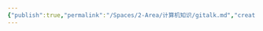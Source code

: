 ```yaml
---
{"publish":true,"permalink":"/Spaces/2-Area/计算机知识/gitalk.md","created":"2025-07-29T23:04:12.527+08:00","modified":"2025-07-29T23:04:12.529+08:00","published":"2025-07-29T23:04:12.529+08:00","cssclasses":""}
---
```


